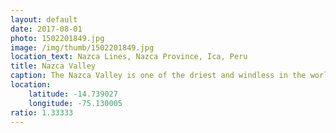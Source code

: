 ```yaml
---
layout: default
date: 2017-08-01
photo: 1502201849.jpg
image: /img/thumb/1502201849.jpg
location_text: Nazca Lines, Nazca Province, Ica, Peru
title: Nazca Valley
caption: The Nazca Valley is one of the driest and windless in the world. So basically, if you draw anything on the floor it might stay there for years or more. The Nazca people used this create geometrical and animals shapes that are still present nowadays; all this for unknown reasons.
location:
    latitude: -14.739027
    longitude: -75.130005
ratio: 1.33333
---
```

